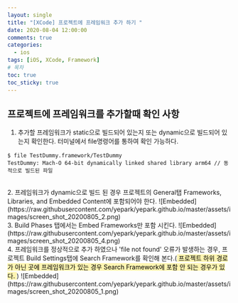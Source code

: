 ```yaml
---
layout: single
title: "[XCode] 프로젝트에 프레임워크 추가 하기 "
date: 2020-08-04 12:00:00
comments: true
categories:
  - ios
tags: [iOS, XCode, Framework]
# 목차
toc: true
toc_sticky: true
---
```

## 프로젝트에 프레임워크를 추가할때 확인 사항

1. 추가할 프레임워크가 static으로 빌드되어 있는지 또는 dynamic으로 빌드되어 있는지 확인한다. 터미널에서 file명령어를 통하여 확인 가능하다.  
```
$ file TestDummy.framework/TestDummy
TestDummy: Mach-O 64-bit dynamically linked shared library arm64 // 동적으로 빌드된 파일
```  
<br/>
2. 프레임워크가 dynamic으로 빌드 된 경우 프로젝트의 General탭 Frameworks, Libraries, and Embedded Content에 포함되어야 한다.  
![Embedded](https://raw.githubusercontent.com/yepark/yepark.github.io/master/assets/images/screen_shot_20200805_2.png)  
<br/>
3. Build Phases 탭에서는 Embed Frameworks만 포함 시킨다.  
![Embedded](https://raw.githubusercontent.com/yepark/yepark.github.io/master/assets/images/screen_shot_20200805_4.png)  
<br/>
4. 프레임워크를 정상적으로 추가 하였으나 'file not found' 오류가 발생하는 경우, 프로젝트 Build Settings탭에 Search Framework를 확인해 본다.(<mark  style='background-color: #fff5b1'> 프로젝트 하위 경로가 아닌 곳에 프레임워크가 있는 경우 Search Framework에 포함 안 되는 경우가 있다. </mark>)  
![Embedded](https://raw.githubusercontent.com/yepark/yepark.github.io/master/assets/images/screen_shot_20200805_1.png)
